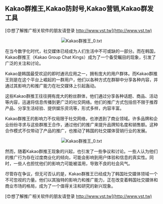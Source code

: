 ## **Kakao群推王,Kakao防封号,Kakao营销,Kakao群发工具**

[😍想了解推广相关软件的朋友请登录 http://www.vst.tw](http://www.vst.tw)

 <center><img src="https://vst.tw/MP4/tuiguang/png/0.png" alt="Kakao群推王_0.txt"></center>

在当今数字化时代，社交媒体已经成为人们生活中不可或缺的一部分。而在韩国，Kakao群推王（Kakao Group Chat Kings）成为了一个备受瞩目的现象，引发了广泛的关注和讨论。

Kakao是韩国最受欢迎的即时通讯应用之一，拥有庞大的用户群体。而Kakao群推王则是在这个平台上崛起的一群用户，他们以各种方式在群聊中分享各种内容，并通过其影响力和推广能力在社交媒体上引起轰动。

这些Kakao群推王往往拥有庞大的粉丝群体，他们通过分享各种话题、商品、活动等内容，迅速将信息传播到更广泛的社交网络。他们的推广方式包括但不限于推荐产品、分享生活经验、提供娱乐资讯等，形式多样，内容丰富。

Kakao群推王的影响力不仅局限于社交网络，也渗透到了商业领域。许多品牌和企业纷纷寻求与这些群推王合作，通过他们的推广来提升品牌知名度和销售额。这种合作模式不仅带动了产品的推广，也推动了韩国的社交媒体营销行业的发展。

 <center><img src="https://vst.tw/MP4/tuiguang/png/7.png" alt="Kakao群推王_0.txt"></center>

然而，随着Kakao群推王现象的兴起，也引发了一些争议和讨论。一些人认为他们的推广行为存在过度商业化的倾向，可能会影响到用户体验和信息的真实性。同时，一些人也担忧他们的影响力可能被滥用，导致不良的社会风气。

尽管存在争议，但无可否认的是，Kakao群推王已经成为了韩国社交媒体领域一个不可忽视的力量。他们以其独特的影响力和推广能力，正在改变着韩国社交媒体和商业市场的格局，成为了一个值得关注和研究的新兴现象。

[😍想了解推广相关软件的朋友请登录 http://www.vst.tw](http://www.vst.tw)



